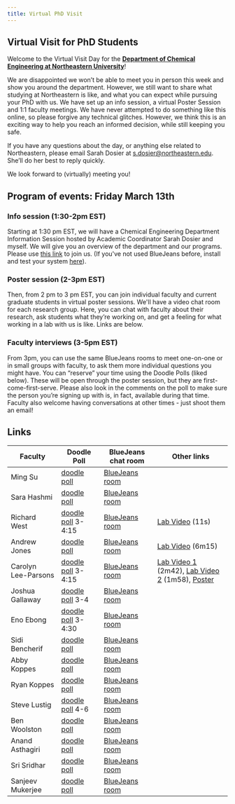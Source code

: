 ```yaml
---
title: Virtual PhD Visit
---
```


## Virtual Visit for PhD Students

Welcome to the Virtual Visit Day for the **[Department of Chemical Engineering at Northeastern University](https://che.northeastern.edu)**!

We are disappointed we won’t be able to meet you in person this week and show you around the department. However, we still want to share what studying at Northeastern is like, and what you can expect while pursuing your PhD with us. We have set up an info session, a virtual Poster Session and 1:1 faculty meetings. We have never attempted to do something like this online, so please forgive any technical glitches. However, we think this is an exciting way to help you reach an informed decision, while still keeping you safe.

If you have any questions about the day, or anything else related to Northeastern, please email Sarah Dosier at s.dosier@northeastern.edu. She’ll do her best to reply quickly.

We look forward to (virtually) meeting you!

## Program of events: Friday March 13th

### Info session (1:30-2pm EST)
Starting at 1:30 pm EST, we will have a Chemical Engineering Department Information Session hosted by Academic Coordinator Sarah Dosier and myself. We will give you an overview of the department and our programs. Please use [this link](https://bluejeans.com/735844639) to join us. (If you've not used BlueJeans before, install and test your system [here](https://bluejeans.com/111/new)). 

### Poster session (2-3pm EST)
Then, from 2 pm to 3 pm EST, you can join individual faculty and current graduate students in virtual poster sessions. We'll have a video chat room for each research group. Here, you can chat with faculty about their research, ask students what they’re working on, and get a feeling for what working in a lab with us is like. Links are below.

### Faculty interviews (3-5pm EST)
From 3pm, you can use the same BlueJeans rooms to meet one-on-one or in small groups with faculty, to ask them more individual questions you might have. You can “reserve” your time using the Doodle Polls (liked below). These will be open through the poster session, but they are first-come-first-serve. Please also look in the comments on the poll to make sure the person you’re signing up with is, in fact, available during that time. Faculty also welcome having conversations at other times - just shoot them an email! 



## Links

Faculty | Doodle Poll | BlueJeans chat room | Other links
----|-----|-----|-----
Ming Su | [doodle poll](https://doodle.com/poll/cqqgif5fyph56m25)  | [BlueJeans room](https://bluejeans.com/768148658) 
Sara Hashmi | [doodle poll](https://doodle.com/poll/k7yfybi8dc5i54q9)  | [BlueJeans room](https://bluejeans.com/494742818) 
Richard West | [doodle poll](https://doodle.com/poll/fwkhr2bg3mkh7gw7) 3-4:15 | [BlueJeans room](https://bluejeans.com/178621796) | [Lab Video](https://www.dropbox.com/s/mu2ko2gzqpy6k3u/Richard%20West%20-%20CoMoChEng.mov?dl=0) (11s)
Andrew Jones | [doodle poll](https://doodle.com/poll/qehzdkqtqucrgkri)  | [BlueJeans room](https://bluejeans.com/790668326) | [Lab Video](https://www.dropbox.com/s/1z3n282a5bz1shh/Andrew%20Jones%20-%20Joshua%20Prince%20-%20Untitled%20Project%20%E2%80%90%20Made%20with%20Clipchamp.mp4?dl=0) (6m15)
Carolyn Lee-Parsons | [doodle poll](https://doodle.com/poll/m4zc4ezek9mmabsc) 3-4:15 | [BlueJeans room](https://bluejeans.com/225878738) | [Lab Video 1](https://www.dropbox.com/s/knhpsh3hha3zo7j/Carolyn%20Lee-Parsons%20-%20Lee-Parsons%20Lab%20Tour%20part%201.mov?dl=0) (2m42), [Lab Video 2](https://www.dropbox.com/s/6wllpc4nv48vqkx/Carolyn%20Lee-Parsons%20-%20Lee-Parsons%20Lab%20Tour%20part%202.mov?dl=0) (1m58), [Poster](https://www.dropbox.com/s/lji52jl5y8nk6eb/Carolyn%20Lee-Parsons%20-%202020%20Lee-Parsons%20Research%20Group%20Poster.pdf?dl=0)
Joshua Gallaway | [doodle poll](https://doodle.com/poll/eic9qqy9yxqh55yc) 3-4 | [BlueJeans room](https://bluejeans.com/677349709) 
Eno Ebong | [doodle poll](https://doodle.com/poll/55khp46xugxh84fu) 3-4:30 | [BlueJeans room](https://bluejeans.com/971981002) 
Sidi Bencherif | [doodle poll](https://doodle.com/poll/hc8ckrhtp8ich2by)  | [BlueJeans room](https://bluejeans.com/609984239) 
Abby Koppes | [doodle poll](https://doodle.com/poll/gks5yyfpbzsyfmmw)  | [BlueJeans room](https://bluejeans.com/576476819) 
Ryan Koppes | [doodle poll](https://doodle.com/poll/k8q78qfrxhkpi8wu)  | [BlueJeans room](https://bluejeans.com/349517527) 
Steve Lustig | [doodle poll](https://doodle.com/poll/sruz8qecc5ycxfmr) 4-6 | [BlueJeans room](https://bluejeans.com/433720950) 
Ben Woolston | [doodle poll](https://doodle.com/poll/64s4tefrms25c8c7)  | [BlueJeans room](https://bluejeans.com/245284758) 
Anand Asthagiri | [doodle poll](https://doodle.com/poll/s8vw75mhute2wm5z)  | [BlueJeans room](https://bluejeans.com/449477617) 
Sri Sridhar | [doodle poll](https://doodle.com/poll/m5n9ve3xpkfr8gdt)  | [BlueJeans room](https://bluejeans.com/571113460) 
Sanjeev Mukerjee | [doodle poll](https://doodle.com/poll/zxehw5g8yn8tpket)  | [BlueJeans room](https://bluejeans.com/139826846) 
